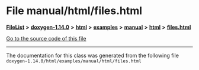 

# File manual/html/files.html



[**FileList**](files.md) **>** [**doxygen-1.14.0**](dir_9d5bad020669189c90cda983471be5d0.md) **>** [**html**](dir_05d1fd8a7cdd04f638f8b23196de02e2.md) **>** [**examples**](dir_aa52e73a32d193037813a53dcfe817b6.md) **>** [**manual**](dir_cffcf8ecdc9e4351f3d375d77f7d7b79.md) **>** [**html**](dir_c841af69762a58cc9952eb769df9ebbd.md) **>** [**files.html**](manual_2html_2files_8html.md)

[Go to the source code of this file](manual_2html_2files_8html_source.md)





































































------------------------------
The documentation for this class was generated from the following file `doxygen-1.14.0/html/examples/manual/html/files.html`

